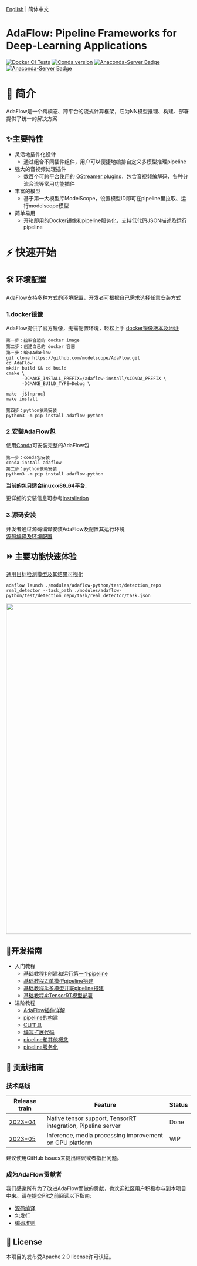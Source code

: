 [English](README_EN.md) | 简体中文

# **AdaFlow: Pipeline Frameworks for Deep-Learning Applications**

[![Docker CI Tests](https://github.com/modelscope/AdaFlow/actions/workflows/dev.yml/badge.svg)](https://github.com/modelscope/AdaFlow/actions/workflows/dev.yml) [![Conda version](https://anaconda.org/conda-forge/adaflow/badges/version.svg
)](https://anaconda.org/conda-forge/adaflow) [![Anaconda-Server Badge](https://anaconda.org/conda-forge/adaflow/badges/platforms.svg)](https://anaconda.org/conda-forge/adaflow) [![Anaconda-Server Badge](https://anaconda.org/conda-forge/adaflow/badges/license.svg)](https://anaconda.org/conda-forge/adaflow)


# 📘 简介

AdaFlow是一个跨模态、跨平台的流式计算框架，它为NN模型推理、构建、部署提供了统一的解决方案

## ✨主要特性

- 灵活地插件化设计
  * 通过组合不同插件组件，用户可以便捷地编排自定义多模型推理pipeline
- 强大的音视频处理插件
  * 数百个可跨平台使用的 [GStreamer plugins](https://gstreamer.freedesktop.org/documentation/plugins_doc.html)，包含音视频编解码、各种分流合流等常用功能插件
- 丰富的模型 
  * 基于第一大模型库ModelScope，设置模型ID即可在pipeline里拉取、运行modelscope模型
- 简单易用
  * 开箱即用的Docker镜像和pipeline服务化，支持低代码JSON描述及运行pipeline



# ⚡️ 快速开始
## 🛠️ 环境配置
AdaFlow支持多种方式的环境配置，开发者可根据自己需求选择任意安装方式

### 1.docker镜像
AdaFlow提供了官方镜像，无需配置环境，轻松上手
[docker镜像版本及地址](./docs/user_guide/docker_images.md)
```
第一步：拉取合适的 docker image
第二步：创建自己的 docker 容器
第三步：编译AdaFlow
git clone https://github.com/modelscope/AdaFlow.git
cd AdaFlow
mkdir build && cd build
cmake \
      -DCMAKE_INSTALL_PREFIX=/adaflow-install/$CONDA_PREFIX \
      -DCMAKE_BUILD_TYPE=Debug \
      ..
make -j${nproc}
make install

第四步：python依赖安装
python3 -m pip install adaflow-python
```


### 2.安装AdaFlow包
使用[Conda](https://conda.io/)可安装完整的AdaFlow包

```
第一步：conda包安装
conda install adaflow
第二步：python依赖安装
python3 -m pip install adaflow-python
```
**当前的包只适合linux-x86_64平台.**

更详细的安装信息可参考[Installation](./docs/user_guide/installation.md)

### 3.源码安装
开发者通过源码编译安装AdaFlow及配置其运行环境  
[源码编译及环境配置](./docs/contribution_guide/build_from_source.md)

## ⏩ 主要功能快速体验
[通用目标检测模型及其结果可视化](./modules/adaflow-python/test/detection_repo/pipelines/real_detector/pipeline.json)

```shell
adaflow launch ./modules/adaflow-python/test/detection_repo real_detector --task_path ./modules/adaflow-python/test/detection_repo/task/real_detector/task.json 
```
<div align="center"><img src="./docs/user_guide/images/output.gif" width=900/></div>

## 📖开发指南

- 入门教程
  * [基础教程1:创建和运行第一个pipeline](docs/user_guide/tutorials/basic_tutorial_1.md)
  * [基础教程2:单模型pipeline搭建](docs/user_guide/tutorials/basic_tutorial_2.md)
  * [基础教程3:多模型并联pipeline搭建](docs/user_guide/tutorials/basic_tutorial_3.md)
  * [基础教程4:TensorRT模型部署](docs/user_guide/tutorials/basic_tutorial_4.md)
- 进阶教程
  * [AdaFlow插件详解](./docs/user_guide/built_in_elements.md)
  * [pipeline的构建](./docs/user_guide/composing_a_pipeline.md)
  * [CLI工具](./docs/user_guide/cli.md)
  * [编写扩展代码](./docs/user_guide/python_extension.md)
  * [pipeline和其他概念](./docs/user_guide/concept.md)
  * [pipeline服务化](./docs/user_guide/pipeline_server.md)


## 🙌 贡献指南

### 技术路线

| Release train                                                | Feature                                                      | Status |
|--------------------------------------------------------------|--------------------------------------------------------------|--------|
| [2023-04](https://github.com/modelscope/AdaFlow/milestone/1) | Native tensor support, TensorRT integration, Pipeline server | Done   |
| [2023-05](https://github.com/modelscope/AdaFlow/milestone/2) | Inference, media processing improvement on GPU platform      | WIP    |

建议使用GitHub Issues来提出建议或者指出问题。

### 成为AdaFlow贡献者

我们感谢所有为了改进AdaFlow而做的贡献，也欢迎社区用户积极参与到本项目中来。请在提交PR之前阅读以下指南:

* [源码编译](docs/contribution_guide/build_from_source.md)
* [包发行](./docs/contribution_guide/releasing.md)
* [编码准则](./docs/contribution_guide/coding_guidelines.md)

## 📄 License
本项目的发布受Apache 2.0 license许可认证。
